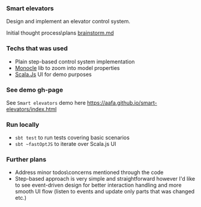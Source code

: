 ### Smart elevators

Design and implement an elevator control system.

Initial thought process\plans [brainstorm.md](brainstorm.md)

### Techs that was used
- Plain step-based control system implementation
- [Monocle](https://github.com/julien-truffaut/Monocle) lib to zoom into model properties
- [Scala.Js](https://www.scala-js.org/) UI for demo purposes

### See demo gh-page
See `Smart elevators` demo here https://aafa.github.io/smart-elevators/index.html

### Run locally

- `sbt test` to run tests covering basic scenarios 
- `sbt ~fastOptJS` to iterate over Scala.js UI

### Further plans
- Address minor todos\concerns mentioned through the code
- Step-based approach is very simple and straightforward however I'd like to see event-driven design for better interaction handling and more smooth UI flow (listen to events and update only parts that was changed etc.) 
